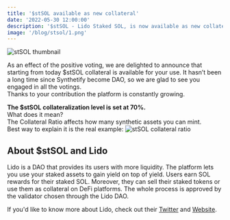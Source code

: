 ```yaml
---
title: '$stSOL available as new collateral'
date: '2022-05-30 12:00:00'
description: '$stSOL - Lido Staked SOL, is now available as new collateral'
image: '/blog/stsol/1.png'
---
```


![stSOL thumbnail](/blog/stsol/1.png 'horizontal')

As an effect of the positive voting, we are delighted to announce that starting from today $stSOL collateral is available for your use.
It hasn’t been a long time since Synthetify become DAO, so we are glad to see you engaged in all the votings.  
Thanks to your contribution the platform is constantly growing.

**The $stSOL collateralization level is set at 70%.**  
What does it mean?  
The Collateral Ratio affects how many synthetic assets you can mint.  
Best way to explain it is the real example:
![stSOL collateral ratio](/blog/stsol/2.png 'horizontal')

## About $stSOL and Lido

Lido is a DAO that provides its users with more liquidity. The platform lets you use your staked assets to gain yield on top of yield. Users earn SOL rewards for their staked SOL. Moreover, they can sell their staked tokens or use them as collateral on DeFi platforms. The whole process is approved by the validator chosen through the Lido DAO.

If you'd like to know more about Lido, check out their [Twitter](https://twitter.com/lidofinance) and [Website](https://lido.fi/).
